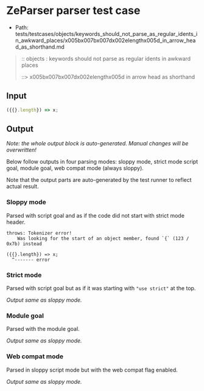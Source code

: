 # ZeParser parser test case

- Path: tests/testcases/objects/keywords_should_not_parse_as_regular_idents_in_awkward_places/x005bx007bx007dx002elengthx005d_in_arrow_head_as_shorthand.md

> :: objects : keywords should not parse as regular idents in awkward places
>
> ::> x005bx007bx007dx002elengthx005d in arrow head as shorthand

## Input

`````js
({{}.length}) => x;
`````

## Output

_Note: the whole output block is auto-generated. Manual changes will be overwritten!_

Below follow outputs in four parsing modes: sloppy mode, strict mode script goal, module goal, web compat mode (always sloppy).

Note that the output parts are auto-generated by the test runner to reflect actual result.

### Sloppy mode

Parsed with script goal and as if the code did not start with strict mode header.

`````
throws: Tokenizer error!
    Was looking for the start of an object member, found `{` (123 / 0x7b) instead

({{}.length}) => x;
  ^------- error
`````

### Strict mode

Parsed with script goal but as if it was starting with `"use strict"` at the top.

_Output same as sloppy mode._

### Module goal

Parsed with the module goal.

_Output same as sloppy mode._

### Web compat mode

Parsed in sloppy script mode but with the web compat flag enabled.

_Output same as sloppy mode._
